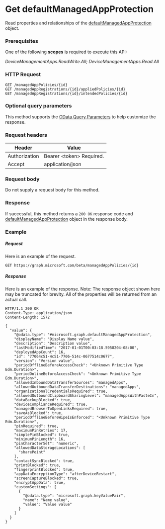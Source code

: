 ﻿# Get defaultManagedAppProtection
Read properties and relationships of the [defaultManagedAppProtection](../resources/intune_mam_defaultmanagedappprotection.md) object.
### Prerequisites
One of the following **scopes** is required to execute this API:

*DeviceManagementApps.ReadWrite.All; DeviceManagementApps.Read.All*
### HTTP Request
<!-- {
  "blockType": "ignored"
}
-->
```http
GET /managedAppPolicies/{id}
GET /managedAppRegistrations/{id}/appliedPolicies/{id}
GET /managedAppRegistrations/{id}/intendedPolicies/{id}
```

### Optional query parameters
This method supports the [OData Query Parameters](http://graph.microsoft.io/docs/overview/query_parameters) to help customize the response.
### Request headers
|Header|Value|
|---|---|
|Authorization|Bearer &lt;token&gt; Required.|
|Accept|application/json|

### Request body
Do not supply a request body for this method.

### Response
If successful, this method returns a `200 OK` response code and [defaultManagedAppProtection](../resources/intune_mam_defaultmanagedappprotection.md) object in the response body.

### Example
##### Request
Here is an example of the request.
```http
GET https://graph.microsoft.com/beta/managedAppPolicies/{id}
```

##### Response
Here is an example of the response. Note: The response object shown here may be truncated for brevity. All of the properties will be returned from an actual call.
```http
HTTP/1.1 200 OK
Content-Type: application/json
Content-Length: 1572

{
  "value": {
    "@odata.type": "#microsoft.graph.defaultManagedAppProtection",
    "displayName": "Display Name value",
    "description": "Description value",
    "lastModifiedTime": "2017-01-01T00:03:18.5958204-08:00",
    "deployedAppCount": 16,
    "id": "77064c51-4c51-7706-514c-0677514c0677",
    "version": "Version value",
    "periodOfflineBeforeAccessCheck": "<Unknown Primitive Type Edm.Duration>",
    "periodOnlineBeforeAccessCheck": "<Unknown Primitive Type Edm.Duration>",
    "allowedInboundDataTransferSources": "managedApps",
    "allowedOutboundDataTransferDestinations": "managedApps",
    "organizationalCredentialsRequired": true,
    "allowedOutboundClipboardSharingLevel": "managedAppsWithPasteIn",
    "dataBackupBlocked": true,
    "deviceComplianceRequired": true,
    "managedBrowserToOpenLinksRequired": true,
    "saveAsBlocked": true,
    "periodOfflineBeforeWipeIsEnforced": "<Unknown Primitive Type Edm.Duration>",
    "pinRequired": true,
    "maximumPinRetries": 17,
    "simplePinBlocked": true,
    "minimumPinLength": 16,
    "pinCharacterSet": "numeric",
    "allowedDataStorageLocations": [
      "sharePoint"
    ],
    "contactSyncBlocked": true,
    "printBlocked": true,
    "fingerprintBlocked": true,
    "appDataEncryptionType": "afterDeviceRestart",
    "screenCaptureBlocked": true,
    "encryptAppData": true,
    "customSettings": [
      {
        "@odata.type": "microsoft.graph.keyValuePair",
        "name": "Name value",
        "value": "Value value"
      }
    ]
  }
}
```



